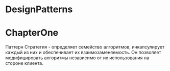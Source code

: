 # DesignPatterns
# ChapterOne
Паттерн Стратегия - определяет семейство алгоритмов, инкапсулирует каждый из них и обеспечивает их взаимозаменяемость.
Он позволяет модифицировать алгоритмы независимо от их использования на стороне клиента.
